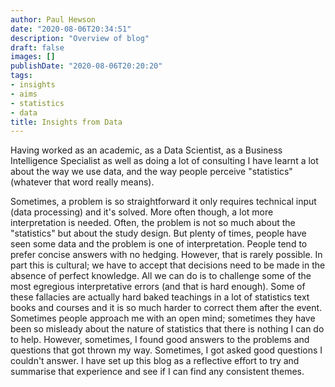 ```yaml
---
author: Paul Hewson
date: "2020-08-06T20:34:51"
description: "Overview of blog"
draft: false
images: []
publishDate: "2020-08-06T20:20:20"
tags:
- insights
- aims
- statistics
- data
title: Insights from Data
---
```


Having worked as an academic, as a Data Scientist, as a Business Intelligence Specialist as well as doing a lot of consulting I have learnt a lot about the way we use data, and the way people perceive "statistics" (whatever that word really means).

Sometimes, a problem is so straightforward it only requires technical input (data processing) and it's solved. More often though, a lot more interpretation is needed.  Often, the problem is not so much about the "statistics" but about the study design. But plenty of times, people have seen some data and the problem is one of interpretation.  People tend to prefer concise answers with no hedging.  However, that is rarely possible.  In part this is cultural; we have to accept that decisions need to be made in the absence of perfect knowledge.   All we can do is to challenge some of the most egregious interpretative errors (and that is hard enough). Some of these fallacies are actually hard baked teachings in a lot of statistics text books and courses and it is so much harder to correct them after the event.   Sometimes people approach me with an open mind; sometimes they have been so misleady about the nature of statistics that there is nothing I can do to help.   However, sometimes, I found good answers to the problems and questions that got thrown my way.  Sometimes, I got asked good questions I couldn't answer. I have set up this blog as a reflective effort to try and summarise that experience and see if I can find any consistent themes.
